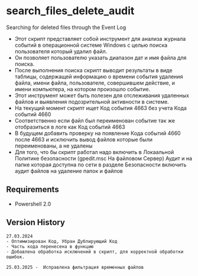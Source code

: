 # search_files_delete_audit
Searching for deleted files through the Event Log

* Этот скрипт представляет собой инструмент для анализа журнала событий в операционной системе Windows с целью поиска пользователя который удалил файл. 
* Он позволяет пользователю указать диапазон дат и имя файла для поиска. 
* После выполнения поиска скрипт выводит результаты в виде таблицы, содержащей информацию о времени события удаления файла, имени файла, пользователе, совершившем действие, и имени компьютера, на котором произошло событие. 
* Этот инструмент может быть полезен для отслеживания удаленных файлов и выявления подозрительной активности в системе.
* На текущий момент скрипт ищет Код события 4663 без учета Кода событий 4660
* Соответственно если файл был переименован событие так же отобразиться в логе как Код событий 4663
* В будущем добавить проверку на появление Кода событий 4660 после 4663 и исключить вывод файлов которые были переименованы, а не удалены
* Для того, что бы скрипт работал надо включить в Локаальной Политике безопасности (gpedit.msc На файловом Сервер) Аудит и на папке которая доступна по сети в разделе Безопасности включить аудит файлов на удаление папок и файлов


## Requirements
 * Powershell 2.0

## Version History
```
27.03.2024 
- Оптимизирован Код, Убран Дублирующий Код
- Часть кода перенесена в функцию
- Добавлена обработка исключений в скрипт, для корректной обработки ошибок.

25.03.2025 -  Исправлена фильтрация временных файлов
```
